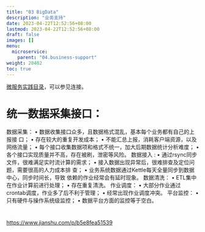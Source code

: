 ```yaml
---
title: "03 BigData"
description: "业务支持"
date: 2023-04-22T12:52:56+08:00
lastmod: 2023-04-22T12:52:56+08:00
draft: false
images: []
menu:
  microservice:
    parent: "04.business-support"
weight: 20402
toc: true
---
```


[微服务实践目录](https://www.jianshu.com/p/f3d5a02757f1)，可以参见连接。



# 统一数据采集接口：
数据采集：
• 数据收集接口众多，且数据格式混乱，基本每个业务都有自己的上报接
口；
• 存在较大的重复开发成本；
• 不能汇总上报，消耗客户端资源，以及网络流量；
• 每个接口收集数据项和格式不统一，加大后期数据统计分析难度；
• 各个接口实现质量并不高，存在被刷，泄密等风险。
数据接入 :
• 通过rsync同步文件，很难满足实时流计算的需求；
• 接入数据出现异常后，很难排查及定位问题，需要很高的人力成本排
查；
• 业务系统数据通过Kettle每天全量同步到数据中心，同步时间长，导致
依赖的作业经常会有延时现象。
数据清洗：
• ETL集中在作业计算前进行处理；
• 存在重复清洗。
作业调度：
• 大部分作业通过crontab调度，作业多了后不利于管理；
• 经常出现作业调度冲突。
平台监控：
• 只有硬件与操作系统级监控；
• 数据平台方面的监控等于空白。

# 


https://www.jianshu.com/p/b5e8fea51539

